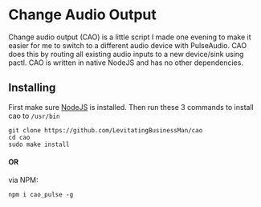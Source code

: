 # Change Audio Output
Change audio output (CAO) is a little script I made one evening to make it easier for me to switch to a different audio device with PulseAudio. CAO does this by routing all existing audio inputs to a new device/sink using pactl. CAO is written in native NodeJS and has no other dependencies.

## Installing
First make sure [NodeJS](https://nodejs.org/) is installed. Then run these 3 commands to install cao to `/usr/bin`
```SH
git clone https://github.com/LevitatingBusinessMan/cao
cd cao
sudo make install
```

#### OR

via NPM:
```SH
npm i cao_pulse -g
```
